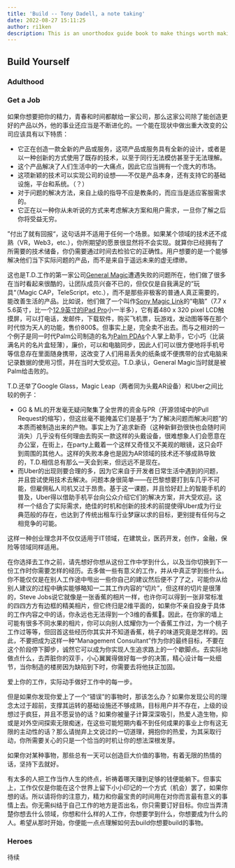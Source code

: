 ```yaml
---
title: 'Build -- Tony Dadell, a note taking'
date: 2022-08-27 15:11:25
author: ri1ken
description: This is an unorthodox guide book to make things worth making
---
```


## Build Yourself
### Adulthood
### Get a Job

如果你想要把你的精力，青春和时间都献给一家公司，那么这家公司除了能创造更好的产品以外，他的事业还应当是不断进化的。一个能在现状中做出重大改变的公司应该具有以下特质：

 - 它正在创造一款全新的产品或服务，这项产品或服务具有全新的设计，或者是以一种创新的方式使用了既存的技术，以至于同行无法模仿甚至于无法理解。
 - 这个产品解决了人们生活中的一大痛点，因此它应当拥有一个庞大的市场。
 - 这项新颖的技术可以实现公司的设想——不仅是产品本身，还有支持它的基础设施，平台和系统。（？）
 - 对于问题的解决方法，来自上级的指导不应是教条的，而应当是适应客服需求的。
 - 它正在以一种你从未听说的方式来考虑解决方案和用户需求，一旦你了解之后你将受益无穷。

”付出了就有回报“，这句话并不适用于任何一个场景。如果某个领域的技术还不成熟（VR，Web3，etc.），你所期望的愿景很显然将不会实现。就算你已经拥有了所需要的技术储备，你仍需要通过时间去检验它的正确性。用户想要的是一个能够解决他们当下实际问题的产品，而不是来自于遥远未来的虚无缥缈。

这也是T.D.工作的第一家公司[General Magic](https://en.wikipedia.org/wiki/General_Magic)遭遇失败的问题所在，他们做了很多在当时看起来很酷的，让团队成员兴奋不已的，但仅仅是自我满足的”玩具“（Magic CAP，TeleScript，etc.），而不是那些非极客的普通人真正需要的，能改善生活的产品。比如说，他们做了一个叫作[Sony Magic Link](https://en.wikipedia.org/wiki/Magic_Link)的“电脑”（7.7 x 5.6英寸，比一个[12.9英寸的iPad Pro](https://www.apple.com/shop/buy-ipad/ipad-pro/12.9-inch-display-256gb-space-gray-wifi)小一半多），它有着480 x 320 pixel LCD触摸屏，可以打电话，发邮件，下载软件，购买飞机票，玩游戏，发动图等等在那个时代惊为天人的功能，售价800$。但事实上是，完全卖不出去。而与之相对的一个例子是同一时代Palm公司制造的名为[Palm PDAs](https://en.wikipedia.org/wiki/Palm_(PDA))个人掌上助手，它小巧（比装满名片的名片盒轻薄），廉价，可以和电脑同步，因此人们可以很方便地将手机号等信息存在里面随身携带，这改变了人们用易丢失的纸条或不便携带的台式电脑来记录数据的使用习惯，并在当时大受欢迎。T.D.承认，General Magic当时就是被Palm给击败的。

T.D.还举了Google Glass，Magic Leap（两者同为头戴AR设备）和Uber之间比较的例子：
- GG & ML的开发毫无疑问聚集了全世界的资金与PR（开源领域中的Pull Request的缩写），但这丝毫不能掩盖它们是基于“为了解决问题而解决问题”的本质而被制造出来的产物。事实上为了追求新奇（这种新鲜劲很快也会随时间消失）几乎没有任何理由去购买一款这样的头戴设备，很难想象人们会愿意在办公室，在街上，在party上戴着一个这样又奇怪又不美观的眼镜，这只会吓到周围的其他人。这样的失败本身也是因为AR领域的技术还不够成熟导致的，T.D.相信总有那么一天会到来，但远远不是现在。
- 而Uber的出现则要合理的多，因为它来自于开发者日常生活中遇到的问题，并且尝试使用技术去解决。问题本身很简单——在巴黎想要打到车几乎不可能，但雇佣私人司机又过于昂贵。基于这一课题，并且恰好赶上的智能手机的普及，Uber得以借助手机平台向公众介绍它们的解决方案，并大受欢迎。这样一个结合了实际需求，绝佳的时机和创新的技术的前提使得Uber成为行业典范般的存在，也达到了传统出租车行业梦寐以求的目标，更别提有任何与之相竞争的可能。

这样一种创业理念并不仅仅适用于IT领域，在建筑业，医药开发，创作，金融，保险等领域同样适用。

在你选择去工作之前，请先想好你想从这份工作中学到什么，以及当你切换到下一份工作时你需要怎样的经历。去多做一些有意义的工作，并从中真正学到些什么。你不能仅仅是在别人工作途中甩出一些你自己的建议然后便不了了之，可能你从给别人建议的过程中确实能够略知一二其工作内容的“切片”，但这样的切片是很薄的，Steve Jobs说它就像是一张香蕉的相片一样，也许你可以得到一张非常标准的四四方方有边框的精美相片，但它终归是2维平面的，如果你不亲自投身于具体的工作内容之中的话，你永远也无法得到一个3维的香蕉🍌。因此，在你家的墙上可能有很多不同水果的相片，你可以向别人炫耀你为一个香蕉工作过，为一个桃子工作过等等，但回首这些经历你其实并不知道香蕉，桃子的味道究竟是怎样的。因此，不要把成为这样一种“Management Consultant”作为你的最终目标，不要在这个阶段停下脚步，诚然它可以成为你实现人生追求路上的一个歇脚点。去实际地做点什么，去弄脏你的双手，小心翼翼得做好每一步的决策，精心设计每一处细节，当你制造的楼房因为缺陷到下时，你需要去将他扶正加固。

爱上你的工作，实际动手做好工作中的每一步。

但是如果你发现你爱上了一个“错误”的事物时，那该怎么办？如果你发现公司的理念太过于超前，支撑其运转的基础设施还不够成熟，目标用户并不存在，上级的设想过于疯狂，并且不愿妥协的话？如果你被量子计算深深吸引，热爱人造生物，抑或是对外空间探索无限痴迷，在这些可能短期内看不到任何成果的事业上你有这无限的主动性的话？那么请抛弃上文说过的一切道理，拥抱你的热爱，为其采取行动，你所需要关心的只是一个恰当的时机让你的想法深根发芽。

如果你对某种事物，那些总有一天可以创造巨大价值的事物，有着无限的热情的话，坚持下去就好。

有太多的人把工作当作人生的终点，祈祷着哪天赚到足够的钱便能躺下。但事实上，工作仅仅是你能在这个世界上留下小小印记的一个方式（机会）罢了，如果你想的话。所以请将你的注意力，精力和你最宝贵的时间用在对你而言最有意义的事情上去。你无需纠结于自己工作的地方是否出名，你只需要订好目标。你应当弄清楚你想去什么领域，你想和什么样的人工作，你想要学到什么，你想要成为什么的人。希望从那时开始，你便能一点点理解如何去build你想要build的事物。

### Heroes

待续